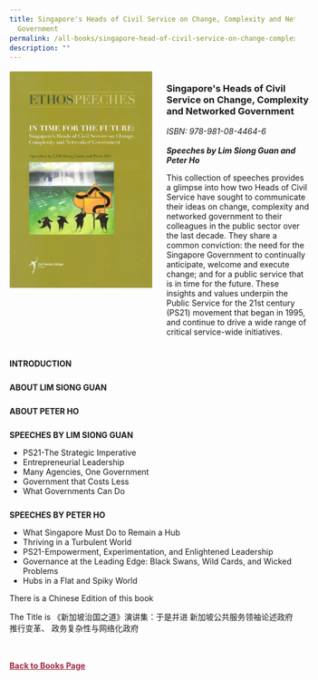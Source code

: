 ```yaml
---
title: Singapore's Heads of Civil Service on Change, Complexity and Networked
  Government
permalink: /all-books/singapore-head-of-civil-service-on-change-complexity-networked-government/
description: ""
---
```

<style>


.grid-container {
	display: grid;
	grid-template-columns: 50% 50%;
	grid-gap: 5%
	}
	
img {
		object-fit: contain;
		width: 100%;
		height: 80%;
	}	

.chapter-divider {
	margin-top: 5%;
	}	
	
.back a
{
	color: #9f2943;
	font-weight: bold;
	
}	


</style>

<div class="grid-container">
	<div class="grid-child"><img src="/images/Books/ETHOS%20Speeches%20In%20Time%20for%20the%20Future.jpg"></div>
	<div class="grid-child">
		<h3>Singapore's Heads of Civil Service on Change, Complexity and Networked Government</h3>
		<i>ISBN: 978-981-08-4464-6</i><br>
		<i></i><br>
		<b><i>Speeches by Lim Siong Guan and Peter Ho</i></b>
		<p>This collection of speeches provides a glimpse into how two Heads of Civil Service have sought to communicate their ideas on change, complexity and networked government to their colleagues in the public sector over the last decade. They share a common conviction: the need for the Singapore Government to continually anticipate, welcome and execute change; and for a public service that is in time for the future. These insights and values underpin the Public Service for the 21st century (PS21) movement that began in 1995, and continue to drive a wide range of critical service-wide initiatives.</p>
	</div>

</div>

<div>

<div class="chapter-divider">
<p><b>INTRODUCTION</b></p>

</div>
	
<div class="chapter-divider">
<p><b>ABOUT LIM SIONG GUAN</b></p>

</div>
		
<div class="chapter-divider">
<p><b>ABOUT PETER HO</b></p>

</div>
	
<div class="chapter-divider">
<p><b>SPEECHES BY LIM SIONG GUAN</b></p>
	<ul>
		<li>PS21-The Strategic Imperative</li>
		<li>Entrepreneurial Leadership</li>
		<li>Many Agencies, One Government</li>
		<li>Government that Costs Less</li>
		<li>What Governments Can Do</li>
	
</ul>
</div>
	
<div class="chapter-divider">
<p><b>SPEECHES BY PETER HO</b></p>
	<ul>
		<li>What Singapore Must Do to Remain a Hub</li>
		<li>Thriving in a Turbulent World</li>
		<li>PS21-Empowerment, Experimentation, and Enlightened Leadership</li>
		<li>Governance at the Leading Edge: Black Swans, Wild Cards, and Wicked Problems</li>
		<li>Hubs in a Flat and Spiky World</li>
	
</ul>
</div>
	








</div>


<p>There is a Chinese Edition of this book</p>
<p>The Title is 《新加坡治国之道》演讲集：于是并进  新加坡公共服务领袖论述政府推行变革、 政务复杂性与网络化政府</p>




<br>
<br>
<div class="back">
<a href="/books/">Back to Books Page</a>	

</div>